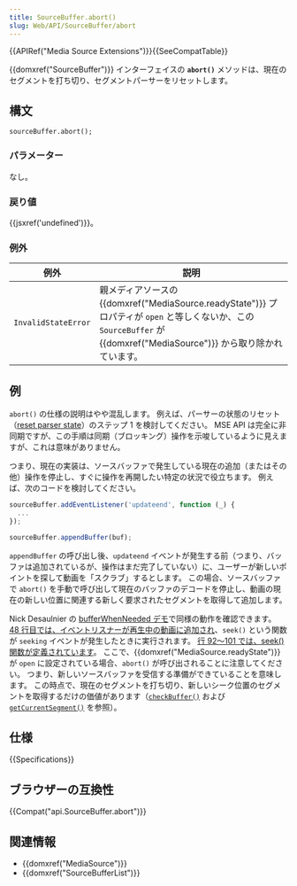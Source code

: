 ```yaml
---
title: SourceBuffer.abort()
slug: Web/API/SourceBuffer/abort
---
```


{{APIRef("Media Source Extensions")}}{{SeeCompatTable}}

{{domxref("SourceBuffer")}} インターフェイスの **`abort()`** メソッドは、現在のセグメントを打ち切り、セグメントパーサーをリセットします。

## 構文

```
sourceBuffer.abort();
```

### パラメーター

なし。

### 戻り値

{{jsxref('undefined')}}。

### 例外

| 例外                | 説明                                                                                                                                                                    |
| ------------------- | ----------------------------------------------------------------------------------------------------------------------------------------------------------------------- |
| `InvalidStateError` | 親メディアソースの {{domxref("MediaSource.readyState")}} プロパティが `open` と等しくないか、この `SourceBuffer` が {{domxref("MediaSource")}} から取り除かれています。 |

## 例

`abort()` の仕様の説明はやや混乱します。 例えば、パーサーの状態のリセット（[reset parser state](http://w3c.github.io/media-source/index.html#sourcebuffer-reset-parser-state)）のステップ 1 を検討してください。 MSE API は完全に非同期ですが、この手順は同期（ブロッキング）操作を示唆しているように見えますが、これは意味がありません。

つまり、現在の実装は、ソースバッファで発生している現在の追加（またはその他）操作を停止し、すぐに操作を再開したい特定の状況で役立ちます。 例えば、次のコードを検討してください。

```js
sourceBuffer.addEventListener('updateend', function (_) {
  ...
});

sourceBuffer.appendBuffer(buf);
```

`appendBuffer` の呼び出し後、`updateend` イベントが発生する前（つまり、バッファは追加されているが、操作はまだ完了していない）に、ユーザーが新しいポイントを探して動画を「スクラブ」するとします。 この場合、ソースバッファで `abort()` を手動で呼び出して現在のバッファのデコードを停止し、動画の現在の新しい位置に関連する新しく要求されたセグメントを取得して追加します。

Nick Desaulnier の [bufferWhenNeeded デモ](https://github.com/nickdesaulniers/netfix/blob/gh-pages/demo/bufferWhenNeeded.html)で同様の動作を確認できます。 [48 行目では、イベントリスナーが再生中の動画に追加され](https://github.com/nickdesaulniers/netfix/blob/gh-pages/demo/bufferWhenNeeded.html#L48)、`seek()` という関数が `seeking` イベントが発生したときに実行されます。 [行 92〜101 では、seek() 関数が定義されています](https://github.com/nickdesaulniers/netfix/blob/gh-pages/demo/bufferWhenNeeded.html#L92-L101)。 ここで、{{domxref("MediaSource.readyState")}} が `open` に設定されている場合、`abort()` が呼び出されることに注意してください。 つまり、新しいソースバッファを受信する準備ができていることを意味します。 この時点で、現在のセグメントを打ち切り、新しいシーク位置のセグメントを取得するだけの価値があります（[`checkBuffer()`](https://github.com/nickdesaulniers/netfix/blob/gh-pages/demo/bufferWhenNeeded.html#L78-L90) および [`getCurrentSegment()`](https://github.com/nickdesaulniers/netfix/blob/gh-pages/demo/bufferWhenNeeded.html#L103-L105) を参照）。

## 仕様

{{Specifications}}

## ブラウザーの互換性

{{Compat("api.SourceBuffer.abort")}}

## 関連情報

- {{domxref("MediaSource")}}
- {{domxref("SourceBufferList")}}
